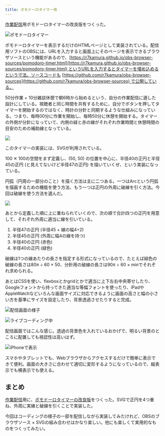 ```yaml
---
title: ポモドーロタイマー改
---
```

[作業配信](https://www.youtube.com/c/r7kamura)用ポモドーロタイマーの改良版をつくった。

![](https://lh5.googleusercontent.com/bLGWv2oiHuVBEeMMloyzX7xgoufleyjI1m9ktSEHnGe5lsGkUn4mAeOvGp-mD6FOOUQL2dP1ZxOC3-WJhwluU_eF7ddkSo04eeGE4TIgl-EmXFLs7k5GvIWwM288zqsqXQJzwSd6j3tpNKg-FHMq639XjW3BK4WQz7fVDpRQTabPkzFTFEpOFueKlEsfow "ポモドーロタイマー")

ポモドーロタイマーを表示するだけのHTMLページとして実装されている。配信用ソフトのOBSには、URLを入力すると画面上にそのページを表示できるブラウザソースという機能があるので、[https://r7kamura.github.io/obs-browser-sources/pomodoro-timer.html](https://r7kamura.github.io/obs-browser-sources/pomodoro-timer.html) というURLを入力するとタイマーを埋め込めるという寸法。ソースコードも [https://github.com/r7kamura/obs-browser-sources](https://github.com/r7kamura/obs-browser-sources) で公開している。

50分作業 + 10分雑談休憩で朝6時から始めるという、自分の作業配信に適した設計にしている。視聴者と同じ時間を共有するために、自分でボタンを押してタイマーを開始するのではなく、時計の分針と同期するような仕組みになっている。つまり、毎時00分に作業を開始し、毎時50分に休憩を開始する。タイマーの外側が分針になっていて、内側の緑と赤の線がそれぞれ作業時間と休憩時間の目安のための補助線となっている。

![](https://lh4.googleusercontent.com/JbmjUZBf0SAJ8JR59MRxVhZQh4EfnXhZDSqGVJNUFwyDTluuTXmTkOI6WbFKQ453C8oQUzkBjg_JgB09H3dIvbmzEtMpSXdlhTrUpeOe9-_za5eFQSeUwa1C3-ug0wf65cS6KztY-vbFZfq8xfLk_AwGZs4TIcwDr5UaXzT6gYj4bwTQdh8VxA5boDEbaQ)

このタイマーの実装には、SVGが利用されている。

100 ✕ 100の空間をまず定義し、(50, 50) の位置を中心に、半径40の正円と半径45の正円 (と見えてないけど半径47の正円) を描いていくぜ、という実装になっている。

円弧（円周の一部分のこと）を描く方法は主に二つある。一つはArcという円弧を描画するための機能を使う方法、もう一つは正円の外周に破線を引く方法。今回は破線を使う方法を選んだ。

![](https://lh3.googleusercontent.com/vA5tghCW_pXhH9g4y75FzbNnqaNitWRsE40Y65llJQ7MYjqzI8YsgUaCEI27so4TT29299HeHViukAOI3USwKMnwzLDhIU2dSl5Gvlp_t1RDp6koMemK8Ob8Av4uQUdm9D04xBdcTzOymYNzCXIFbNZVmxxMtzwrQa0p8uWXE3WXhOuX7X5-HMvLKDD3nQ)

あとから定義した順に上に重ねられていくので、次の順で合計四つの正円を用意して、それぞれ外周に適当に線を引いている。

1.  半径47の正円 (半径45 + 線の幅4÷2)
2.  半径45の正円 (外周に幅4の線を持つ)
3.  半径40の正円 (赤色)
4.  半径40の正円 (緑色)

破線は1つの線あたりの長さを指定する形式になっているので、たとえば緑色の破線の長さは80π ÷ 60 × 50、分針用の破線の長さは90π ÷ 60 × minでそれぞれ求められる。

あとはCSSを使い、flexboxとかgridとかで適当に上下左右中央寄せしたり、Googleフォントから持ってきた適当な等幅フォントを使ったり、iPadやAppleWatchなどいろんな画面サイズに対応できるように画面の高さと幅の小さい方を基準にサイズを設定したり、背景透過させたりすると完成。

![](https://lh3.googleusercontent.com/m0rvWUNRDxNDcW5AWjNUJ_G2Fu3OMZRrheYE43yRVaxnsLnEb1F_eMnYejZF0RBPgNgSMXZvDZ6ZfDk4qf6qpDhQ9gvyRxVqd0lZEx4sHXR1R2zKV-jYpKge3uZWhVjlwsS611zt4jQgl7L4IR5-pGy8kQ4ypcOjEaTZq--vmVP3lvyTAky7-xeAdBnNbQ "配信画面の様子")

![](https://lh6.googleusercontent.com/gh5UY--1ioJ_smlHLPwdI14bsUwm0Ua8zSLolX7PZNRy89p-WI-p5SPcgjRUz-YusQiAjpSwsYYZadPMoKUW8JnUSeBY7xvobBK5rbkeYBnyEh661LsHTKC5RFtoV6qqmM4oI0NR0qjT0cEIMHBrGjQVk7YZWGtCETVXlds5kbgKEb0Z6j8FvAKNmWLzJA "ライブコーディング中")

配信画面ではこんな感じ。透過の背景色を入れているおかげで、明るい背景のところに配置しても視認性は高いはず。

![](https://lh6.googleusercontent.com/8JiHx9ZmwBQ-AraUlmQZlILDnqOS0hRqIW2DrRb0P0lwYS48-4H4sLeOnMA7VnhJjT-XZS2p5Ek4jvf9Di9RUKD0_9Af-ktqRg7BYlbe_AyZ7HOiwDzcvy5D0ZXiAAmLXWlXNFWZZMcI8Q4mnq4qvHKkfIIZTlf6T-wJrc23jFaiHXYI8HX4L1kxHe9Nlg "iPhoneで表示")

スマホやタブレットでも、Webブラウザからアクセスするだけで簡単に表示できて便利。画面の大きさに合わせて適切に変形するようになっているので、縦表示でも横表示でも使える。

まとめ
---

[作業配信](https://www.youtube.com/c/r7kamura)用に、[ポモドーロタイマーの改良版](https://github.com/r7kamura/obs-browser-sources)をつくった。SVGで正円を4つ重ね、外周に実線と破線を引くことで実装した。

今回はコーディングの様子の一部を配信しながら実装してみたけれど、OBSのブラウザソース × SVGの組み合わせはかなり楽しい。他にも楽しくて実用的なものをつくってみたい。
